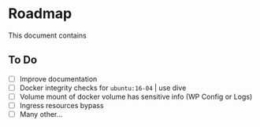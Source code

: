 # Roadmap

This document contains

## To Do

- [ ] Improve documentation
- [ ] Docker integrity checks for `ubuntu:16-04` | use dive
- [ ] Volume mount of docker volume has sensitive info (WP Config or Logs)
- [ ] Ingress resources bypass
- [ ] Many other...
